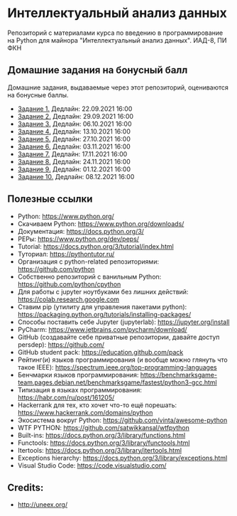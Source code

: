 # Интеллектуальный анализ данных

Репозиторий с материалами курса по введению в программирование на Python для майнора "Интеллектуальный анализ данных". ИАД-8, ПИ ФКН

## Домашние задания на бонусный балл

Домашние задания, выдаваемые через этот репозиторий, оцениваются на бонусные баллы.

* [Задание 1.](https://github.com/PersDep/python-intro-2021/blob/main/HW01-basics-and-collections.ipynb) Дедлайн: 22.09.2021 16:00
* [Задание 2.](https://github.com/PersDep/python-intro-2021/blob/main/HW02-collections-and-functions.ipynb) Дедлайн: 29.09.2021 16:00
* [Задание 3.](https://github.com/PersDep/python-intro-2021/blob/main/HW03-OOP-funcs.ipynb) Дедлайн: 06.10.2021 16:00
* [Задание 4.](https://github.com/PersDep/python-intro-2021/blob/main/HW04-OOP+.ipynb) Дедлайн: 13.10.2021 16:00
* [Задание 5.](https://github.com/PersDep/python-intro-2021/blob/main/HW05-OOP++-and-exceptions.ipynb) Дедлайн: 27.10.2021 16:00
* [Задание 6.](https://github.com/PersDep/python-intro-2021/blob/main/HW06-iterators.ipynb) Дедлайн: 03.11.2021 16:00
* [Задание 7.](https://github.com/PersDep/python-intro-2021/blob/main/HW07-generators.ipynb) Дедлайн: 17.11.2021 16:00
* [Задание 8.](https://github.com/PersDep/python-intro-2021/blob/main/HW08-iterator-ast.ipynb) Дедлайн: 24.11.2021 16:00
* [Задание 9.](https://github.com/PersDep/python-intro-2021/blob/main/HW09-collections-datetime.ipynb) Дедлайн: 01.12.2021 16:00
* [Задание 10.](https://github.com/PersDep/python-intro-2021/blob/main/HW10-async.ipynb) Дедлайн: 08.12.2021 16:00

## Полезные ссылки

* Python: https://www.python.org/
* Скачиваем Python: https://www.python.org/downloads/
* Документация: https://docs.python.org/3/
* PEPы: https://www.python.org/dev/peps/
* Tutorial: https://docs.python.org/3/tutorial/index.html
* Туториал: https://pythontutor.ru/
* Организация с python-related репозиториями: https://github.com/python
* Собственно репозиторий с ванильным Python: https://github.com/python/cpython
* Для работы с jupyter ноутбуками без лишних действий: https://colab.research.google.com
* Ставим pip (утилиту для управления пакетами python): https://packaging.python.org/tutorials/installing-packages/
* Способы поставить себе Jupyter (jupyterlab): https://jupyter.org/install
* PyCharm: https://www.jetbrains.com/pycharm/download/
* GitHub (создавайте себе приватные репозитории, давайте доступ persdep): https://github.com/
* GitHub student pack: https://education.github.com/pack
* Рейтинг(и) языков программирования (и вообще можно глянуть что такое IEEE): https://spectrum.ieee.org/top-programming-languages
* Бенчмарки языков программирования: https://benchmarksgame-team.pages.debian.net/benchmarksgame/fastest/python3-gcc.html
* Типизация в языках программирования: https://habr.com/ru/post/161205/
* Hackerrank для тех, кто хочет что-то ещё порешать: https://www.hackerrank.com/domains/python
* Экосистема вокруг Python: https://github.com/vinta/awesome-python
* WTF PYTHON: https://github.com/satwikkansal/wtfpython
* Built-ins: https://docs.python.org/3/library/functions.html
* Functools: https://docs.python.org/3/library/functools.html
* Itertools: https://docs.python.org/3/library/itertools.html
* Exceptions hierarchy: https://docs.python.org/3/library/exceptions.html
* Visual Studio Code: https://code.visualstudio.com/

## Credits:
* http://uneex.org/
